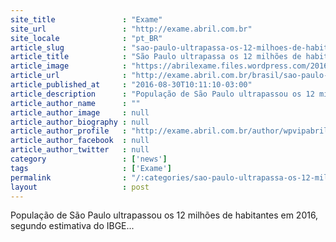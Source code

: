 ```yaml
---
site_title               : "Exame"
site_url                 : "http://exame.abril.com.br"
site_locale              : "pt_BR"
article_slug             : "sao-paulo-ultrapassa-os-12-milhoes-de-habitantes-diz-ibge"
article_title            : "São Paulo ultrapassa os 12 milhões de habitantes, diz IBGE"
article_image            : "https://abrilexame.files.wordpress.com/2016/09/size_960_16_9_metro19.jpg?quality=70&strip=all&w=960"
article_url              : "http://exame.abril.com.br/brasil/sao-paulo-ultrapassa-os-12-milhoes-de-habitantes-diz-ibge/"
article_published_at     : "2016-08-30T10:11:10-03:00"
article_description      : "População de São Paulo ultrapassou os 12 milhões de habitantes em 2016, segundo estimativa do IBGE..."
article_author_name      : ""
article_author_image     : null
article_author_biography : null
article_author_profile   : "http://exame.abril.com.br/author/wpvipabril/"
article_author_facebook  : null
article_author_twitter   : null
category                 : ['news']
tags                     : ['Exame']
permalink                : "/:categories/sao-paulo-ultrapassa-os-12-milhoes-de-habitantes-diz-ibge/"
layout                   : post
---
```


População de São Paulo ultrapassou os 12 milhões de habitantes em 2016, segundo estimativa do IBGE...
